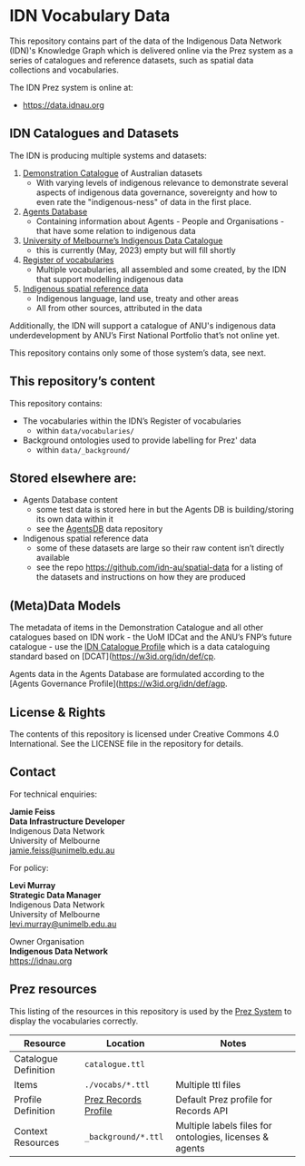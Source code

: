 # IDN Vocabulary Data


This repository contains part of the data of the Indigenous Data Network (IDN)'s Knowledge Graph which is delivered online via the Prez system as a series of catalogues and reference datasets, such as spatial data collections and vocabularies.

The IDN Prez system is online at:

- https://data.idnau.org

## IDN Catalogues and Datasets

The IDN is producing multiple systems and datasets:

1. [Demonstration Catalogue](https://data.idnau.org/pid/democat) of Australian datasets
    - With varying levels of indigenous relevance to demonstrate several aspects of indigenous data governance, sovereignty and how to even rate the "indigenous-ness" of data in the first place.
2. [Agents Database](https://data.idnau.org/pid/agentsdb)
   - Containing information about Agents - People and Organisations - that have some relation to indigenous data
3. [University of Melbourne’s Indigenous Data Catalogue](https://data.idnau.org/pid/umidcat)
   - this is currently (May, 2023) empty but will fill shortly
4. [Register of vocabularies](https://data.idnau.org/v/vocab)
   - Multiple vocabularies, all assembled and some created, by the IDN that support modelling indigenous data
5. [Indigenous spatial reference data](https://data.idnau.org/s/datasets)
   - Indigenous language, land use, treaty and other areas
   - All from other sources, attributed in the data

Additionally, the IDN will support a catalogue of ANU's indigenous data underdevelopment by ANU’s First National Portfolio that’s not online yet.

This repository contains only some of those system’s data, see next.

## This repository’s content

This repository contains:
- The vocabularies within the IDN’s Register of vocabularies
   - within `data/vocabularies/`
- Background ontologies used to provide labelling for Prez' data
  - within `data/_background/`

  
## Stored elsewhere are:

- Agents Database content
   - some test data is stored here in but the Agents DB is building/storing its own data within it
   - see the [AgentsDB](https://github.com/idn-au/agentsdb-data) data repository
- Indigenous spatial reference data
  - some of these datasets are large so their raw content isn’t directly available
  - see the repo https://github.com/idn-au/spatial-data for a listing of the datasets and instructions on how they are produced

## (Meta)Data Models

The metadata of items in the Demonstration Catalogue and all other catalogues based on IDN work - the UoM IDCat and the ANU’s FNP’s future catalogue - use the [IDN Catalogue Profile](https://w3id.org/idn/def/cp) which is a data cataloguing standard based on [DCAT](https://w3id.org/idn/def/cp.

Agents data in the Agents Database are formulated according to the [Agents Governance Profile](https://w3id.org/idn/def/agp.

## License & Rights

The contents of this repository is licensed under Creative Commons 4.0 International. See the LICENSE file in the repository for details.
## Contact
For technical enquiries:  


**Jamie Feiss  
Data Infrastructure Developer**  
Indigenous Data Network  
University of Melbourne  
[jamie.feiss@unimelb.edu.au](mailto:jamie.feiss@unimelb.edu.au)

For policy:


**Levi Murray  
Strategic Data Manager**  
Indigenous Data Network  
University of Melbourne  
[levi.murray@unimelb.edu.au](mailto:levi.murray@unimelb.edu.au)  

Owner Organisation  
**Indigenous Data Network**  
https://idnau.org


## Prez resources

This listing of the resources in this repository is used by the [Prez System](https://kurrawong.ai/products/prez/) to display the vocabularies correctly.

| Resource             | Location                                                                                                              | Notes                                                   |
|----------------------|-----------------------------------------------------------------------------------------------------------------------|---------------------------------------------------------|
| Catalogue Definition | `catalogue.ttl`                                                                                                       |                                                         |
| Items                | `./vocabs/*.ttl`                                                                                                      | Multiple ttl files                                      |
| Profile Definition   | [Prez Records Profile](https://github.com/RDFLib/prez/blob/main/prez/reference_data/profiles/ogc_records_profile.ttl) | Default Prez profile for Records API                    |
| Context Resources    | `_background/*.ttl`                                                                                                   | Multiple labels files for ontologies, licenses & agents |


